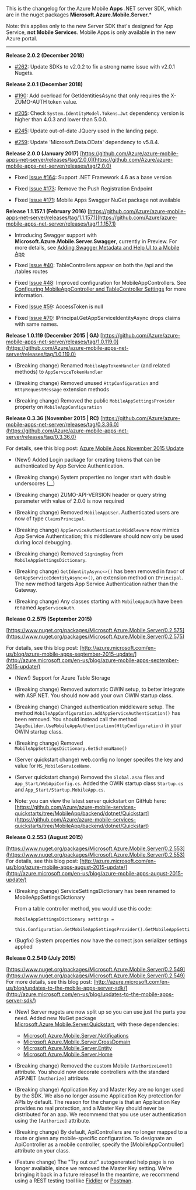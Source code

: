This is the changelog for the Azure Mobile **Apps** .NET server SDK, which are in the nuget packages **Microsoft.Azure.Mobile.Server.***

Note: this applies only to the new Server SDK that's designed for App Service, **not Mobile Services**. Mobile Apps is only available in the new Azure portal.

_____________

**Release 2.0.2 (December 2018)**

- [#262](https://github.com/Azure/azure-mobile-apps-net-server/pull/262): Update SDKs to v2.0.2 to fix a strong name issue with v2.0.1 Nugets.

**Release 2.0.1 (December 2018)**

- [#190](https://github.com/Azure/azure-mobile-apps-net-server/pull/190): Add overload for GetIdentitiesAsync that only requires the X-ZUMO-AUTH token value.

- [#205](https://github.com/Azure/azure-mobile-apps-net-server/pull/205): Check `System.IdentityModel.Tokens.Jwt` dependency version is higher than 4.0.3 and lower than 5.0.0.

- [#245](https://github.com/Azure/azure-mobile-apps-net-server/pull/245): Update out-of-date JQuery used in the landing page.

- [#259](https://github.com/Azure/azure-mobile-apps-net-server/pull/259): Update 'Microsoft.Data.OData' dependency to v5.8.4.

**Release 2.0.0 (January 2017)**
[https://github.com/Azure/azure-mobile-apps-net-server/releases/tag/2.0.0](https://github.com/Azure/azure-mobile-apps-net-server/releases/tag/2.0.0)

- Fixed [Issue #164](https://github.com/Azure/azure-mobile-apps-net-server/issues/164): Support .NET Framework 4.6 as a base version

- Fixed [Issue #173](https://github.com/Azure/azure-mobile-apps-net-server/issues/173): Remove the Push Registration Endpoint

- Fixed [Issue #171](https://github.com/Azure/azure-mobile-apps-net-server/issues/171): Mobile Apps Swagger NuGet package not available

**Release 1.1.157.1 (February 2016)**
[https://github.com/Azure/azure-mobile-apps-net-server/releases/tag/1.1.157.1](https://github.com/Azure/azure-mobile-apps-net-server/releases/tag/1.1.157.1)

- Introducing Swagger support with **Microsoft.Azure.Mobile.Server.Swagger**, currently in Preview. For more details, see [Adding Swagger Metadata and Help UI to a Mobile App](https://github.com/Azure/azure-mobile-apps-net-server/wiki/Adding-Swagger-Metadata-and-Help-UI-to-a-Mobile-App)

- Fixed [Issue #40](https://github.com/Azure/azure-mobile-apps-net-server/issues/40): TableControllers appear on both the /api and the /tables routes

- Fixed [Issue #48](https://github.com/Azure/azure-mobile-apps-net-server/issues/48): Improved configuration for MobileAppControllers. See [Configuring MobileAppController and TableController Settings](https://github.com/Azure/azure-mobile-apps-net-server/wiki/Configuring-MobileAppController-and-TableController-Settings) for more information.

- Fixed [Issue #59](https://github.com/Azure/azure-mobile-apps-net-server/issues/59): AccessToken is null

- Fixed [Issue #70](https://github.com/Azure/azure-mobile-apps-net-server/issues/70): IPrincipal.GetAppServiceIdentityAsync drops claims with same names.

**Release 1.0.119 (December 2015 | GA)**
[https://github.com/Azure/azure-mobile-apps-net-server/releases/tag/1.0.119.0](https://github.com/Azure/azure-mobile-apps-net-server/releases/tag/1.0.119.0)

- (Breaking change) Renamed `MobileAppTokenHandler` (and related methods) to `AppServiceTokenHandler`

- (Breaking change) Removed unused `HttpConfiguration` and `HttpRequestMessage` extension methods

- (Breaking change) Removed the public `MobileAppSettingsProvider` property on `MobileAppConfiguration`

**Release 0.3.36 (November 2015 | RC)**
[https://github.com/Azure/azure-mobile-apps-net-server/releases/tag/0.3.36.0](https://github.com/Azure/azure-mobile-apps-net-server/releases/tag/0.3.36.0)

For details, see this blog post: [Azure Mobile Apps November 2015 Update](http://go.microsoft.com/fwlink/?LinkId=703717)

- (New!) Added Login package for creating tokens that can be authenticated by App Service Authentication.

- (Breaking change) System properties no longer start with double underscores (__)

- (Breaking change) ZUMO-API-VERSION header or query string parameter with value of 2.0.0 is now required

- (Breaking change) Removed `MobileAppUser`. Authenticated users are now of type `ClaimsPrincipal`.

- (Breaking change) `AppServiceAuthenticationMiddleware` now mimics App Service Authentication; this middleware should now only be used during local debugging.

- (Breaking change) Removed `SigningKey` from `MobileAppSettingsDictionary`.

- (Breaking change) `GetIdentityAsync<>()` has been removed in favor of `GetAppServiceIdentityAsync<>()`, an extension method on `IPrincipal`. The new method targets App Service Authentication rather than the Gateway.

- (Breaking change) Any classes starting with `MobileAppAuth` have been renamed `AppServiceAuth`.

**Release 0.2.575 (September 2015)**

[https://www.nuget.org/packages/Microsoft.Azure.Mobile.Server/0.2.575](https://www.nuget.org/packages/Microsoft.Azure.Mobile.Server/0.2.575)

For details, see this blog post: [http://azure.microsoft.com/en-us/blog/azure-mobile-apps-september-2015-update/](http://azure.microsoft.com/en-us/blog/azure-mobile-apps-september-2015-update/)

- (New!) Support for Azure Table Storage

- (Breaking change) Removed automatic OWIN setup, to better integrate with ASP.NET. You should now add your own OWIN startup class.

- (Breaking change) Changed authentication middleware setup. The method `MobileAppConfiguration.AddAppServiceAuthentication()` has been removed. You should instead call the method `IAppBuilder.UseMobileAppAuthentication(HttpConfiguration)` in your OWIN startup class.

- (Breaking change) Removed `MobileAppSettingsDictionary.GetSchemaName()`

- (Server quickstart change) web.config no longer specifes the key and value for `MS_MobileServiceName`.

- (Server quickstart change) Removed the `Global.asax` files and `App_Start/WebApiConfig.cs`. Added the OWIN startup class `Startup.cs` and `App_Start/Startup.MobileApp.cs`.

- Note: you can view the latest server quickstart on GitHub here: [https://github.com/Azure/azure-mobile-services-quickstarts/tree/MobileApp/backend/dotnet/Quickstart](https://github.com/Azure/azure-mobile-services-quickstarts/tree/MobileApp/backend/dotnet/Quickstart)

**Release 0.2.553 (August 2015)**  

[https://www.nuget.org/packages/Microsoft.Azure.Mobile.Server/0.2.553](https://www.nuget.org/packages/Microsoft.Azure.Mobile.Server/0.2.553)  
For details, see this blog post: [http://azure.microsoft.com/en-us/blog/azure-mobile-apps-august-2015-update/](http://azure.microsoft.com/en-us/blog/azure-mobile-apps-august-2015-update/)

- (Breaking change) ServiceSettingsDictionary has been renamed to MobileAppSettingsDictionary
  
  From a table controller method, you would use this code:  

      MobileAppSettingsDictionary settings =  
           this.Configuration.GetMobileAppSettingsProvider().GetMobileAppSettings();

- (Bugfix) System properties now have the correct json serializer settings applied

**Release 0.2.549 (July 2015)**  

[https://www.nuget.org/packages/Microsoft.Azure.Mobile.Server/0.2.549](https://www.nuget.org/packages/Microsoft.Azure.Mobile.Server/0.2.549)  
For more details, see this blog post: [http://azure.microsoft.com/en-us/blog/updates-to-the-mobile-apps-server-sdk/](http://azure.microsoft.com/en-us/blog/updates-to-the-mobile-apps-server-sdk/)

- (New) Server nugets are now split up so you can use just the parts you need. Added new NuGet package [Microsoft.Azure.Mobile.Server.Quickstart](https://www.nuget.org/packages/Microsoft.Azure.Mobile.Server.Quickstart/), with these dependencies:

  * [Microsoft.Azure.Mobile.Server.Notifications](https://www.nuget.org/packages/Microsoft.Azure.Mobile.Server.Notifications/)
  * [Microsoft.Azure.Mobile.Server.CrossDomain](https://www.nuget.org/packages/Microsoft.Azure.Mobile.Server.CrossDomain/)
  * [Microsoft.Azure.Mobile.Server.Entity](https://www.nuget.org/packages/Microsoft.Azure.Mobile.Server.Entity/)
  * [Microsoft.Azure.Mobile.Server.Home](https://www.nuget.org/packages/Microsoft.Azure.Mobile.Server.Home/)


- (Breaking change) Removed the custom Mobile `[AuthorizeLevel]` attribute. You should now decorate controllers with the standard ASP.NET `[Authorize]` attribute. 

- (Breaking change) Application Key and Master Key are no longer used by the SDK. We also no longer assume Application Key protection for APIs by default. The reason for the change is that an Application Key provides no real protection, and a Master Key should never be distributed for an app. We recommend that you use user authentication using the `[Authorize]` attribute.

- (Breaking change) By default, ApiControllers are no longer mapped to a route or given any mobile-specific configuration. To designate an ApiController as a mobile controller, specify the [MobileAppController] attribute on your class.

- (Feature change) The "Try out out" autogenerated help page is no longer available, since we removed the Master Key setting. We're bringing it back in a future release!  In the meantime, we recommend using a REST testing tool like [Fiddler](http://www.telerik.com/download/fiddler) or [Postman](https://chrome.google.com/webstore/detail/postman/fhbjgbiflinjbdggehcddcbncdddomop?hl=en).
